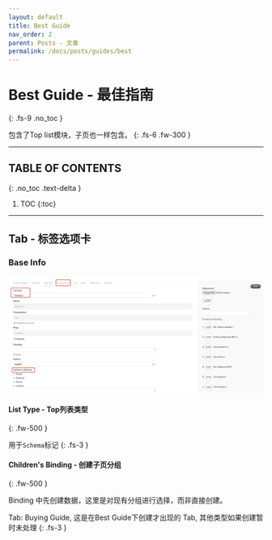 ```yaml
---
layout: default
title: Best Guide
nav_order: 2
parent: Posts - 文章
permalink: /docs/posts/guides/best
---
```


# Best Guide - 最佳指南
{: .fs-9 .no_toc }

包含了Top list模块，子页也一样包含。
{: .fs-6 .fw-300 }

---

## TABLE OF CONTENTS
{: .no_toc .text-delta }

1. TOC
{:toc}

---


## Tab - 标签选项卡

### Base Info

![Base Info](/assets/images/posts/index/base_info.jpg)

#### List Type - Top列表类型
{: .fw-500 }

用于`Schema`标记
{: .fs-3 }

#### Children's Binding - 创建子页分组
{: .fw-500 }

Binding 中先创建数据，这里是对现有分组进行选择，而非直接创建。

Tab: Buying Guide, 这是在Best Guide下创建才出现的 Tab, 其他类型如果创建暂时未处理
{: .fs-3 }


